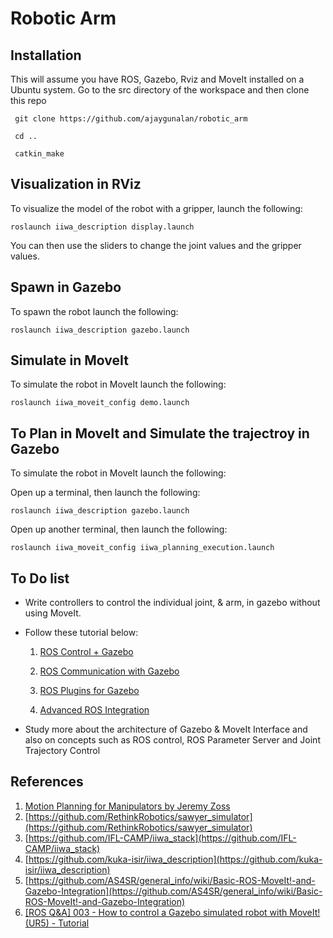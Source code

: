 Robotic Arm
===========

## Installation 
This will assume you have ROS, Gazebo, Rviz and MoveIt installed on a Ubuntu system. Go to the src directory of the workspace and then clone this repo

  	 git clone https://github.com/ajaygunalan/robotic_arm 

  	 cd ..

  	 catkin_make


## Visualization in RViz

To visualize the model of the robot with a gripper, launch the following:

  ```P
  roslaunch iiwa_description display.launch 
  ```

You can then use the sliders to change the joint values and the gripper values.

## Spawn in Gazebo

To spawn the robot launch the following:


  ```
  roslaunch iiwa_description gazebo.launch 
  ```

## Simulate in MoveIt

To simulate the robot in MoveIt launch the following:


  ```
  roslaunch iiwa_moveit_config demo.launch 
  ```

## To Plan in MoveIt and Simulate the trajectroy in  Gazebo

To simulate the robot in MoveIt launch the following:

Open up a terminal, then launch the following:


  ```
  roslaunch iiwa_description gazebo.launch 
  ```

Open up another terminal, then launch the following:


  ```
  roslaunch iiwa_moveit_config iiwa_planning_execution.launch 
  ``` 
  
## To Do list

* Write controllers to control the individual joint, & arm, in gazebo without using MoveIt.
* Follow these tutorial below:

    1. [ROS Control + Gazebo](http://gazebosim.org/tutorials/?tut=ros_control)

    2. [ROS Communication with Gazebo](http://gazebosim.org/tutorials/?tut=ros_comm)
        
    3. [ROS Plugins for Gazebo](http://gazebosim.org/tutorials/?tut=ros_plugins)
        
    4. [Advanced ROS Integration](http://gazebosim.org/tutorials/?tut=ros_advanced)
        
* Study more about the architecture of Gazebo & MoveIt Interface and also on concepts such as ROS control, ROS Parameter Server and Joint Trajectory Control

## References

1. [Motion Planning for Manipulators by Jeremy Zoss](http://aeswiki.datasys.swri.edu/rositraining/Exercises?action=AttachFile&do=get&target=ROS-I+Basic+Developer%E2%80%99s+Training+-+Session+3.pdf)
2. [https://github.com/RethinkRobotics/sawyer_simulator](https://github.com/RethinkRobotics/sawyer_simulator)
3. [https://github.com/IFL-CAMP/iiwa_stack](https://github.com/IFL-CAMP/iiwa_stack)
4. [https://github.com/kuka-isir/iiwa_description](https://github.com/kuka-isir/iiwa_description)
5. [https://github.com/AS4SR/general_info/wiki/Basic-ROS-MoveIt!-and-Gazebo-Integration](https://github.com/AS4SR/general_info/wiki/Basic-ROS-MoveIt!-and-Gazebo-Integration)
6. [[ROS Q&A] 003 - How to control a Gazebo simulated robot with MoveIt! (UR5) - Tutorial](https://www.youtube.com/watch?v=j6bBxfD_bYs&t=144s)
